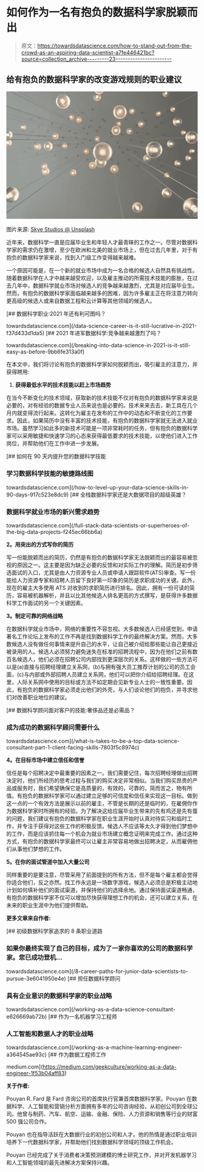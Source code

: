 # 如何作为一名有抱负的数据科学家脱颖而出

> 原文：<https://towardsdatascience.com/how-to-stand-out-from-the-crowd-as-an-aspiring-data-scientist-a7fe446421bc?source=collection_archive---------23----------------------->

## 给有抱负的数据科学家的改变游戏规则的职业建议

![](img/5ad528b27a2318f553664d2d729e3844.png)

图片来源: [Skye Studios @ Unsplash](https://unsplash.com/photos/NDLLFxTELrU)

近年来，数据科学一直是应届毕业生和年轻人才最青睐的工作之一。尽管对数据科学家的需求仍在激增，至少在欧洲和北美的就业市场上，但在过去几年里，对于有抱负的数据科学家来说，找到入门级工作变得越来越难。

一个原因可能是，在一个新的就业市场中成为一名合格的候选人自然具有挑战性。随着数据科学在人才中越来越受欢迎，以及雇主推动的所需技术技能的膨胀，在过去几年中，数据科学就业市场对候选人的竞争越来越激烈，尤其是对应届毕业生。然而，有抱负的数据科学家面临越来越多的困难，因为许多雇主正在将注意力转向更高级的候选人或来自数据工程和云计算等其他领域的候选人。

[](/data-science-career-is-it-still-lucrative-in-2021-f37d433d1da5) [## 数据科学职业:2021 年还有利可图吗？

towardsdatascience.com](/data-science-career-is-it-still-lucrative-in-2021-f37d433d1da5) [](/breaking-into-data-science-in-2021-is-it-still-easy-as-before-9bb6fe313a0f) [## 2021 年进军数据科学:竞争越来越激烈了吗？

towardsdatascience.com](/breaking-into-data-science-in-2021-is-it-still-easy-as-before-9bb6fe313a0f) 

在本文中，我们将讨论有抱负的数据科学家如何脱颖而出，吸引雇主的注意力，并获得聘用:

1.  **获得最低水平的技术技能以赶上市场趋势**

在当今不断变化的技术领域，获取新的技术技能不仅对有抱负的数据科学家来说是必要的，对有经验的数据专业人员来说也是必要的。技术来来去去，新工具在几个月内就变得流行起来。这转化为雇主在发布的工作中的动态和不断变化的工作要求。因此，如果简历中没有丰富的技术技能，有抱负的数据科学家就无法进入就业市场。虽然学习如此多的新技术可能是一项非常耗时的任务，但有抱负的数据科学家可以采用敏捷和快速学习的心态来获得最低要求的技术技能，以使他们进入工作岗位，并帮助他们在工作中进一步发展。

[](/how-to-level-up-your-data-science-skills-in-90-days-917c523e8dc9) [## 如何在 90 天内提升您的数据科学技能

### 学习数据科学技能的敏捷路线图

towardsdatascience.com](/how-to-level-up-your-data-science-skills-in-90-days-917c523e8dc9) [](/full-stack-data-scientists-or-superheroes-of-the-big-data-projects-f245ec66bb6a) [## 全栈数据科学家还是大数据项目的超级英雄？

### 数据科学就业市场的新兴需求趋势

towardsdatascience.com](/full-stack-data-scientists-or-superheroes-of-the-big-data-projects-f245ec66bb6a) 

**2。用突出的方式写你的简历**

写一份能脱颖而出的简历，仍然是有抱负的数据科学家无法脱颖而出的最容易被忽视的原因之一。这主要是因为缺乏必要的反馈和对实际工作的理解。简历是初步筛选面试的入口，尤其是由人力资源专业人员或申请人跟踪软件(ATS)审查。写一份能给人力资源专家和招聘人员留下良好第一印象的简历是求职成功的关键。此外，现在的雇主大多使用 ATS 对收到的求职简历进行排名。因此，拥有一份可读的简历，容易被机器解析，并且以比其他候选人排名更高的方式撰写，是获得许多数据科学工作面试的另一个关键因素。

**3。制定可靠的网络战略**

在数据科学就业市场中，网络的重要性不容忽视。大多数候选人已经感觉到，申请著名工作论坛上发布的工作不再是找到数据科学工作的最终解决方案。然而，大多数候选人没有做任何事情来提升自己的水平，让自己被介绍给那些能让自己更接近被录用的人。候选人必须努力避免迷失在标准的招聘流程中，因为在他们之前有数百名候选人，他们必须在招聘公司内部找到更深层次的关系。这样做的一些方法可以是(a)直接与招聘经理建立关系网，(b)与拥有强大员工推荐计划的公司的员工会面，(c)与内部或外部招聘人员建立关系网，他们可以把你介绍给招聘经理。在这里，人际关系网中使用的目标或方法不如定期会见新专业人士的一致性重要。因此，有抱负的数据科学家必须走出他们的外壳，与人们谈论他们的抱负，并寻求他们对改善职业地位的建议。

[](/what-is-takes-to-be-a-top-data-science-consultant-part-1-client-facing-skills-7803f5c8974c) [## 数据科学顾问面对客户的技能:奢侈品还是必需品？

### 成为成功的数据科学顾问需要什么

towardsdatascience.com](/what-is-takes-to-be-a-top-data-science-consultant-part-1-client-facing-skills-7803f5c8974c) 

**4。在目标市场中建立信任和信誉**

信任是每个招聘决定中最重要的因素之一。我们需要记住，每次招聘经理做出招聘决定时，他们所经历的思考过程与我们的购买决定非常相似。当我们购买昂贵的产品或服务时，我们希望确保它是高质量的，有效的，可靠的，简而言之，物有所值。有抱负的数据科学家可以通过建立足够的可信度和信任来实现这一目标。做到这一点的一个有效方法是展示以前的雇主，不管是长期的还是临时的，在雇佣你作为数据科学家时所拥有的经验。为了解决这给应届毕业生带来的先有鸡还是先有蛋的问题，我们建议有抱负的数据科学家在职业生涯开始时认真对待实习和临时工作，并专注于获得对这些工作的积极反馈。候选人不应该等太久才得到他们梦想中的工作，而是应该抓住每一个机会为就业市场建立概念证明来完成工作。通过这种方式，有抱负的数据科学家最终可以让雇主非常容易地做出招聘决定，从而雇佣他们从事他们梦想的工作。

**5。在你的面试管道中加入大量公司**

同样重要的是要注意，尽管采用了前面提到的所有方法，但不是每个雇主都会觉得你适合他们，反之亦然。找工作永远是一场数字游戏，候选人必须总是积极主动地计划如何填补他们的面试渠道，并保持他们的选择余地。通过保持面试渠道畅通，有抱负的数据科学家不仅可以增加尽快获得理想工作的机会，还可以建立关系，在未来的职业生涯中为他们提供帮助。

**更多文章来自作者:**

[](/8-career-paths-for-junior-data-scientists-to-pursue-3e6041950e4e) [## 初级数据科学家追求的 8 条职业道路

### 如果你最终实现了自己的目标，成为了一家你喜欢的公司的数据科学家。您已成功登机…

towardsdatascience.com](/8-career-paths-for-junior-data-scientists-to-pursue-3e6041950e4e) [](/working-as-a-data-science-consultant-e626669ab72b) [## 担任数据科学顾问

### 具有企业意识的数据科学家的职业战略

towardsdatascience.com](/working-as-a-data-science-consultant-e626669ab72b) [](/working-as-a-machine-learning-engineer-a364545ae93c) [## 作为一名机器学习工程师

### 人工智能和数据人才的职业战略

towardsdatascience.com](/working-as-a-machine-learning-engineer-a364545ae93c) [](https://medium.com/geekculture/working-as-a-data-engineer-1f53b04aff83) [## 作为数据工程师工作

medium.com](https://medium.com/geekculture/working-as-a-data-engineer-1f53b04aff83) 

**关于作者:**

Pouyan R. Fard 是 Fard 咨询公司的首席执行官兼首席数据科学家。Pouyan 在数据科学、人工智能和营销分析方面拥有多年的公司咨询经验，从初创公司到全球公司。他曾与制药、汽车、航空、运输、金融、保险、人力资源和销售等行业的财富 500 强公司合作。

Pouyan 也在指导活跃在大数据行业的初创公司和人才。他的热情是通过职业培训培养下一代数据科学家，并帮助他们找到数据科学领域的顶级工作机会。

Pouyan 已经完成了关于消费者决策预测建模的博士研究工作，并对开发机器学习和人工智能领域的最先进解决方案保持兴趣。
